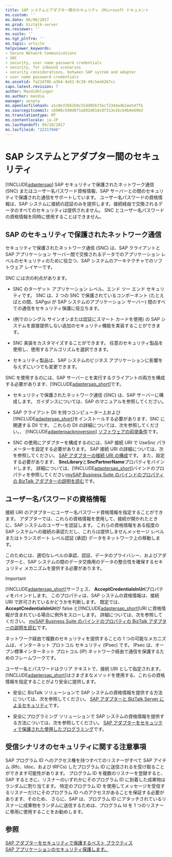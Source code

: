 ```yaml
---
title: SAP システムとアダプター間のセキュリティ |Microsoft ドキュメント
ms.custom: ''
ms.date: 06/08/2017
ms.prod: biztalk-server
ms.reviewer: ''
ms.suite: ''
ms.tgt_pltfrm: ''
ms.topic: article
helpviewer_keywords:
- Secure Network Communications
- SNC
- security, user name password credentials
- security, for inbound scenarios
- security considerations, between SAP system and adapter
- user name password credentials
ms.assetid: fa21df0b-a364-4a52-8c38-49c5ee6267cc
caps.latest.revision: 7
author: MandiOhlinger
ms.author: mandia
manager: anneta
ms.openlocfilehash: a1c0e37662b9c554d05b73ecf234da4b2ee547fb
ms.sourcegitcommit: cb908c540d8f1a692d01dc8f313e16cb4b4e696d
ms.translationtype: MT
ms.contentlocale: ja-JP
ms.lasthandoff: 09/20/2017
ms.locfileid: "22217946"
---
```

# <a name="security-between-the-sap-system-and-the-adapter"></a>SAP システムとアダプター間のセキュリティ
[!INCLUDE[adaptersap](../../includes/adaptersap-md.md)] SAP セキュリティで保護されたネットワーク通信 (SNC) またはユーザー名パスワード資格情報、SAP サーバーとの間のセキュリティで保護された通信をサポートしています。 ユーザー名パスワードの資格情報は、SAP システムに接続の認証のみを提供します。接続経由で交換されるデータのすべてのセキュリティは提供されません。 SNC とユーザー名パスワードの資格情報を同時に使用することはできません。  
  
## <a name="sap-secure-network-communications"></a>SAP のセキュリティで保護されたネットワーク通信  
 セキュリティで保護されたネットワーク通信 (SNC) は、SAP クライアントと SAP アプリケーション サーバー間で交換されるデータでのアプリケーション レベルのセキュリティのために役立つ、SAP システムのアーキテクチャでのソフトウェア レイヤーです。  
  
 SNC には次の利点があります。  
  
-   SNC のターゲット アプリケーション レベル、エンド ツー エンド セキュリティです。 SNC は、2 つの SNC で保護されているコンポーネント (たとえばとの間、SAPgui が SAP システムのアプリケーション サーバー) 間のすべての通信をセキュリティ保護に役立ちます。  
  
-   (例でのシングル サインオンまたは認証にスマート カードを使用) の SAP システムを直接提供しない追加のセキュリティ機能を実装することができます。  
  
-   SNC 実装をカスタマイズすることができます。 任意のセキュリティ製品を使用し、使用するアルゴリズムを選択できます。  
  
-   セキュリティ製品は、SAP システムのビジネス アプリケーションに影響を与えずにいつでも変更できます。  
  
 SNC を使用するのには、SAP サーバーとを実行するクライアントの両方を構成する必要があります、[!INCLUDE[adaptersap_short](../../includes/adaptersap-short-md.md)]です。  
  
-   セキュリティで保護されたネットワーク通信 (SNC) は、SAP サーバーに構成します。 ガイダンスについては、SAP のマニュアルを参照してください。  
  
-   SAP クライアント Dll を持つコンピューター上および[!INCLUDE[adaptersap_short](../../includes/adaptersap-short-md.md)]をインストールする必要があります、SNC に関連する Dll です。 これらの Dll の詳細については、次を参照してください。、 [!INCLUDE[adapterpacknoversion](../../includes/adapterpacknoversion-md.md)] [ソフトウェアの前提条件](../../adapters-and-accelerators/software-prerequisites-for-biztalk-adapter-pack-2016.md)です。  
  
-   SNC の使用にアダプターを構成するのには、SAP 接続 URI で UseSnc パラメーターを設定する必要があります。 SAP 接続 URI の詳細については、次を参照してください。 [SAP アダプターの接続 URI の構成](../../adapters-and-accelerators/adapter-sap/configure-the-connection-uri-for-the-sap-adapter.md)です。 また、設定する必要があります、 **SncLibrary**と**SncPartnerName**プロパティをバインドします。 詳細については、[!INCLUDE[adaptersap_short](../../includes/adaptersap-short-md.md)]バインドのプロパティを参照してください[mySAP Business Suite のバインドのプロパティの BizTalk アダプターの説明を読む](../../adapters-and-accelerators/adapter-sap/read-about-biztalk-adapter-for-mysap-business-suite-binding-properties.md)です。  
  
## <a name="user-name-password-credentials"></a>ユーザー名パスワードの資格情報  
 接続 URI のアダプターにユーザー名パスワード資格情報を指定することができます。 アダプターでは、これらの資格情報を使用して、接続が開かれたときに、SAP システムのユーザーを認証します。 これらの資格情報をある程度の SAP システムへの接続の承認ただし、これらは提供しませんメッセージ レベルまたはトランスポート レベル認証 (承認) データをネットワーク上の移動します。  
  
 このためには、適切なレベルの承認、認証、データのプライバシー、およびアダプターと、SAP システムの間のデータ交換用のデータの整合性を確保するセキュリティ メカニズムを提供する必要があります。  
  
> [!IMPORTANT]
>  [!INCLUDE[adaptersap_short](../../includes/adaptersap-short-md.md)]サーフェス、 **AcceptCredentialsInUri**プロパティをバインドします。 このプロパティは、SAP システムの資格情報は、接続 URI で許可されているかどうかを判断します。 既定では、 **AcceptCredentialsInUri**が false と[!INCLUDE[adaptersap_short](../../includes/adaptersap-short-md.md)]URI に資格情報が含まれている場合に例外をスローします。 詳細については、次を参照してください。 [mySAP Business Suite のバインドのプロパティの BizTalk アダプターの説明を読む](../../adapters-and-accelerators/adapter-sap/read-about-biztalk-adapter-for-mysap-business-suite-binding-properties.md)です。  
  
 ネットワーク経由で複数のセキュリティを提供することの 1 つの可能なメカニズムは、インターネット プロトコル セキュリティ (IPsec) です。 IPsec は、オープン標準インターネット プロトコル (IP) ネットワーク経由で通信を保護するためのフレームワークです。  
  
 ユーザー名とパスワードはクリア テキストで、接続 URI として指定されます。 [!INCLUDE[adaptersap_short](../../includes/adaptersap-short-md.md)]はさまざまなメソッドを使用する、これらの資格情報を指定することがより安全に提供します。  
  
-   安全に BizTalk ソリューションで SAP システムの資格情報を提供する方法については、次を参照してください。 [SAP アダプターと BizTalk Server によるセキュリティ](../../adapters-and-accelerators/adapter-sap/security-with-the-sap-adapter-and-biztalk-server.md)です。  
  
-   安全にプログラミング ソリューションで SAP システムの資格情報を提供する方法については、次を参照してください。 [SAP アダプターをセキュリティで保護された使用したプログラミング](../../adapters-and-accelerators/adapter-sap/secure-programming-with-the-sap-adapter.md)です。  
  
## <a name="security-concerns-for-inbound-scenarios"></a>受信シナリオのセキュリティに関する注意事項  
 SAP プログラム ID へのアクセス権を持つすべてのリスナーがすべて SAP アイテム (Rfc、Idoc、および tRFCs) したプログラム ID に送信されるを受け取ることができます可能性があります。 プログラム ID を複数のリスナーを登録すると、SAP するときに、リスナーのいずれかにそのプログラム ID に到着した成果物はランダムに割り当てます。 特定のプログラム ID を使用してメッセージを受信するリスナーだけにそのプログラム ID へのアクセスがあることを保証する必要があります、そのため、 さらに、SAP は、プログラム ID にアタッチされているリスナーに成果物をランダムに送信するためは、プログラム Id を 1 つのリスナーに専用に使用することをお勧めします。  
  
## <a name="see-also"></a>参照  
[SAP アダプターをセキュリティで保護するベスト プラクティス](../../adapters-and-accelerators/adapter-sap/best-practices-to-secure-the-sap-adapter.md)  
[SAP アプリケーションのセキュリティ保護します。](../../adapters-and-accelerators/adapter-sap/secure-your-sap-applications.md)